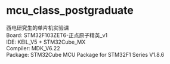 # mcu_class_postgraduate
西电研究生的单片机实验课     
Board: STM32F103ZET6-正点原子精英_v1    
IDE: KEIL_V5 + STM32Cube_MX    
Compiler: MDK_V6.22     
Package: STM32Cube MCU Package for STM32F1 Series V1.8.6
